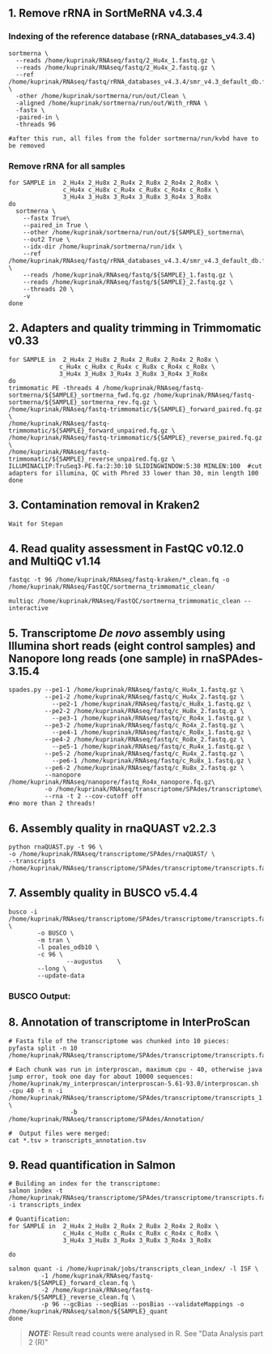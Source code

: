 ## 1. Remove rRNA in SortMeRNA v4.3.4 

### Indexing of the reference database (rRNA_databases_v4.3.4)
```{bash}
sortmerna \
  --reads /home/kuprinak/RNAseq/fastq/2_Hu4x_1.fastq.gz \
  --reads /home/kuprinak/RNAseq/fastq/2_Hu4x_2.fastq.gz \
  --ref /home/kuprinak/RNAseq/fastq/rRNA_databases_v4.3.4/smr_v4.3_default_db.fasta \
  -other /home/kuprinak/sortmerna/run/out/Clean \
  -aligned /home/kuprinak/sortmerna/run/out/With_rRNA \
  -fastx \
  -paired-in \
  -threads 96

#after this run, all files from the folder sortmerna/run/kvbd have to be removed
```
### Remove rRNA for all samples 
```{bash}
for SAMPLE in  2_Hu4x 2_Hu8x 2_Ru4x 2_Ru8x 2_Ro4x 2_Ro8x \
               c_Hu4x c_Hu8x c_Ru4x c_Ru8x c_Ro4x c_Ro8x \
               3_Hu4x 3_Hu8x 3_Ru4x 3_Ru8x 3_Ro4x 3_Ro8x 
do
  sortmerna \
    --fastx True\
    --paired_in True \
    --other /home/kuprinak/sortmerna/run/out/${SAMPLE}_sortmerna\
    --out2 True \
    --idx-dir /home/kuprinak/sortmerna/run/idx \
    --ref /home/kuprinak/RNAseq/fastq/rRNA_databases_v4.3.4/smr_v4.3_default_db.fasta \
    --reads /home/kuprinak/RNAseq/fastq/${SAMPLE}_1.fastq.gz \
    --reads /home/kuprinak/RNAseq/fastq/${SAMPLE}_2.fastq.gz \
    --threads 20 \
    -v
done

```
## 2. Adapters and quality trimming in Trimmomatic v0.33 
```{bash}
for SAMPLE in  2_Hu4x 2_Hu8x 2_Ru4x 2_Ru8x 2_Ro4x 2_Ro8x \
              c_Hu4x c_Hu8x c_Ru4x c_Ru8x c_Ro4x c_Ro8x \
              3_Hu4x 3_Hu8x 3_Ru4x 3_Ru8x 3_Ro4x 3_Ro8x 
do
trimmomatic PE -threads 4 /home/kuprinak/RNAseq/fastq-sortmerna/${SAMPLE}_sortmerna_fwd.fq.gz /home/kuprinak/RNAseq/fastq-sortmerna/${SAMPLE}_sortmerna_rev.fq.gz \
/home/kuprinak/RNAseq/fastq-trimmomatic/${SAMPLE}_forward_paired.fq.gz \
/home/kuprinak/RNAseq/fastq-trimmomatic/${SAMPLE}_forward_unpaired.fq.gz \
/home/kuprinak/RNAseq/fastq-trimmomatic/${SAMPLE}_reverse_paired.fq.gz \
/home/kuprinak/RNAseq/fastq-trimmomatic/${SAMPLE}_reverse_unpaired.fq.gz \
ILLUMINACLIP:TruSeq3-PE.fa:2:30:10 SLIDINGWINDOW:5:30 MINLEN:100  #cut adapters for illumina, QC with Phred 33 lower than 30, min length 100
done

```

## 3. Contamination removal in Kraken2
```{bash}
Wait for Stepan
```

## 4. Read quality assessment in FastQC v0.12.0  and MultiQC v1.14 

```{bash}
fastqc -t 96 /home/kuprinak/RNAseq/fastq-kraken/*_clean.fq -o /home/kuprinak/RNAseq/FastQC/sortmerna_trimmomatic_clean/

multiqc /home/kuprinak/RNAseq/FastQC/sortmerna_trimmomatic_clean --interactive 
```

## 5. Transcriptome _De novo_ assembly using Illumina short reads (eight control samples) and Nanopore long reads (one sample) in rnaSPAdes-3.15.4
```{bash}
spades.py --pe1-1 /home/kuprinak/RNAseq/fastq/c_Hu4x_1.fastq.gz \
          --pe1-2 /home/kuprinak/RNAseq/fastq/c_Hu4x_2.fastq.gz \
	        --pe2-1 /home/kuprinak/RNAseq/fastq/c_Hu8x_1.fastq.gz \
          --pe2-2 /home/kuprinak/RNAseq/fastq/c_Hu8x_2.fastq.gz \
	        --pe3-1 /home/kuprinak/RNAseq/fastq/c_Ro4x_1.fastq.gz \
          --pe3-2 /home/kuprinak/RNAseq/fastq/c_Ro4x_2.fastq.gz \
	        --pe4-1 /home/kuprinak/RNAseq/fastq/c_Ro8x_1.fastq.gz \
          --pe4-2 /home/kuprinak/RNAseq/fastq/c_Ro8x_2.fastq.gz \
	        --pe5-1 /home/kuprinak/RNAseq/fastq/c_Ru4x_1.fastq.gz \
          --pe5-2 /home/kuprinak/RNAseq/fastq/c_Ru4x_2.fastq.gz \
	        --pe6-1 /home/kuprinak/RNAseq/fastq/c_Ru8x_1.fastq.gz \
          --pe6-2 /home/kuprinak/RNAseq/fastq/c_Ru8x_2.fastq.gz \
          --nanopore /home/kuprinak/RNAseq/nanopore/fastq_Ro4x_nanopore.fq.gz\
          -o /home/kuprinak/RNAseq/transcriptome/SPAdes/transcriptome\
          --rna -t 2 --cov-cutoff off
#no more than 2 threads!      
```

## 6. Assembly quality in rnaQUAST v2.2.3 
```{bash}
python rnaQUAST.py -t 96 \
-o /home/kuprinak/RNAseq/transcriptome/SPAdes/rnaQUAST/ \
--transcripts /home/kuprinak/RNAseq/transcriptome/SPAdes/transcriptome/transcripts.fasta 
```
## 7. Assembly quality in BUSCO v5.4.4 
```{bash}
busco -i /home/kuprinak/RNAseq/transcriptome/SPAdes/transcriptome/transcripts.fasta  \
		-o BUSCO \
		-m tran \
		-l poales_odb10 \
		-c 96 \
                --augustus    \
		--long \
		--update-data
```
### BUSCO Output:




## 8. Annotation of transcriptome in InterProScan
```{bash}
# Fasta file of the transcriptome was chunked into 10 pieces:
pyfasta split -n 10 /home/kuprinak/RNAseq/transcriptome/SPAdes/transcriptome/transcripts.fasta

# Each chunk was run in interproscan, maximum cpu - 40, otherwise java jump error, took one day for about 10000 sequences:
/home/kuprinak/my_interproscan/interproscan-5.61-93.0/interproscan.sh -cpu 40 -t n -i /home/kuprinak/RNAseq/transcriptome/SPAdes/transcriptome/transcripts_1.fasta  \
                 -b /home/kuprinak/RNAseq/transcriptome/SPAdes/Annotation/

#  Output files were merged:
cat *.tsv > transcripts_annotation.tsv
```

## 9. Read quantification in Salmon 
```{bash}
# Building an index for the transcriptome:
salmon index -t /home/kuprinak/RNAseq/transcriptome/SPAdes/transcriptome/transcripts.fasta -i transcripts_index

# Quantification:
for SAMPLE in  2_Hu4x 2_Hu8x 2_Ru4x 2_Ru8x 2_Ro4x 2_Ro8x \
               c_Hu4x c_Hu8x c_Ru4x c_Ru8x c_Ro4x c_Ro8x \
               3_Hu4x 3_Hu8x 3_Ru4x 3_Ru8x 3_Ro4x 3_Ro8x 

do

salmon quant -i /home/kuprinak/jobs/transcripts_clean_index/ -l ISF \
         -1 /home/kuprinak/RNAseq/fastq-kraken/${SAMPLE}_forward_clean.fq \
         -2 /home/kuprinak/RNAseq/fastq-kraken/${SAMPLE}_reverse_clean.fq \
         -p 96 --gcBias --seqBias --posBias --validateMappings -o /home/kuprinak/RNAseq/salmon/${SAMPLE}_quant
done 

```

> **_NOTE:_** Result read counts were analysed in R. See "Data Analysis part 2 (R)"
